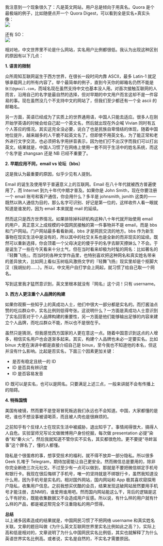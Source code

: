 我注意到一个现象很久了：凡是英文网站，用户总是倾向于用真名。Quora 是个最极端的例子，比如随便点开一个 Quora Digest，可以看到全是实名+真实头像：  
![](https://image-laike9m.oss-cn-beijing.aliyuncs.com/quora-real-name.png)

还有 SO：  
![](https://image-laike9m.oss-cn-beijing.aliyuncs.com/so-real-name.png)

相对地，中文世界里不论是什么网站，实名用户比例都很低。我认为出现这种区别的原因有以下几点：

**1. 语言的限制**

众所周知互联网诞生于西方世界，在很长一段时间内靠 ASCII，最多 Latin-1 就足够承载网上的所有内容了。举个最简单的例子，直到今天你的邮箱名仍然不能是 `张三@gmail.com`，而域名现在虽然支持中文也基本没人用。对首次接触互联网的人而言，沿用自己的名字是最自然的选择，但对早期的中文用户而言这却不是一件容易的事。现在虽然没几个不支持中文的网站了，但我们至少都还有一个全 ascii 的邮箱名。

另一方面，英语已经成为了实质上的世界通用语，中国人只能去适应。很多人在刚开始学英语的时候会给自己起一个英文名，然后就出现在外企喊 Vivian 同时有五个人答应的情况。其实这完全没必要，说白了也是民族自卑情结的体现，随着中国地位提升，越来越多的人干脆不起英文名了。但即使不用英文名，为了能正常和老外进行文字交流，也必须把名字用拼音表示，因为他们打不出汉字而我们可以打出英文。结果就是，中国人习惯了在网络上使用一套不同于生活中的姓名系统，而这个名字是 zhangsan 还是 NB 已经不重要了。

**2. 早期应用不同，email vs 论坛（bbs）**

这是我认为最重要的原因，似乎少见有人提到。

Email 的诞生及使用早于普遍意义上的互联网。Email 在八十年代就被西方普遍使用了，而 Internet 到九十年代中期才普及。如果你是 John Smith，现在你要注册一个 email 账号和客户通信，你会用什么？多半是 johnsmith, jsmith 这类的——既然以熟人通信为目的，那么名字可识别、好记是第一位的，这样收件人看一眼就知道是谁发的，因为 email 本来就是 mail 的延续。

然而这只是西方世界情况。如果排除掉科研机构这种八十年代就开始使用 email 的用户，真正意义上成规模的中国网民接触的第一件事物并不是 email，而是 bbs 和门户网站。门户网站最多看看新闻，bbs 才是网民交流的地方。bbs 作为新生事物在现实生活中是没有的，所以其中的社交关系也是全新的而非现实的延续。既然可以重新选择，你会顶着一个父母决定的傻乎乎的名字去聊天撩妹么？不会。于是诞生了一些在今天看来十分土气，但在当时看来却极为时髦的网名：比如著名的 『轻舞飞扬』。而当时的各种文学作品里，也特别喜欢把这种网名和真实姓名带来的差异放大，比如网上看似玉树临风激扬文字的『轻舞飞扬』现实里却是个抠脚大汉（我胡扯的……）。所以，中文用户自打学会上网起，就习惯了给自己取一个网名。

写到这里我才猛然意识到，英文里根本就没有『网名』这个词！只有 username。

**3. 西方人更注重个人品牌的构建**

如果你观察一些知乎上的真成功人士，他们中很大一部分都是实名的。而打酱油点赞的吃瓜群众中，实名比例则低得夸张。这说明什么？一方面是真成功人士意识到了实名回答对于个人品牌构建的重要性，另一方面是他们能够输出足够的内容来建立个人品牌，而吃瓜群众不能，所以也不是很在乎。

虽然只是猜测，但我感觉西方国家的人更在意这一点。随着中国意识到这点的人增多，相信实名用户也会逐渐多起来。其实，构建个人品牌也未必一定要实名。比如 binux 大佬在演讲中都是直接介绍自己是 binux，至今我也不知道他的本名，但这并没有什么影响。比起是否实名，下面三个因素更加关键：

- 是否有稳定且统一的 ID
- ID 是否具有辨识度
- ID 是否容易发音

ID 既可以是实名，也可以是网名。只要满足上述三点，一般来讲就不会有传播上的阻碍。

**4. 特殊国情**

美国有棱镜，然而要不是登哥冒死叛逃我们永远也不会知道。中国，大家都懂的是吧，谁也不想没事被请喝茶，而且被人肉也是很麻烦的。

之前知乎有个反绿人士在现实生活中被威胁，退出知乎了。事情闹得很大，搞得人人自危。实验室师兄写论文做微博用户身份挖掘，每次做 presentation 必提“染香”和“秦火火”，然后我就知道不管你实不实名，其实都很危险。更不要提“寻衅滋事”这个罪名了，懂的人都懂。

隐私是个很蛋疼的事，想享受技术的福利，就不得不放弃一部分隐私。所以很多 Geek 扎堆于 Telegram，期待加密能让自己更安全。然而微信总是要用的，除非你完全断绝三次元社交。不过至少有一点可以做到，那就是不要把微信绑定手机号和银行卡。我现在很后悔绑了手机号，唯一的坚持就是不绑银行卡，虽然我知道没什么用，因为手机号是实名的。相对国外网站，国内网站和 App 极其喜欢窥探用户隐私，收集用户信息。之前我想买优酷的会员，结果发现这破网站居然要用手机号才能注册，去NM的，谁爱用谁用吧。然而国内网站能这么干，背后的逻辑是这么干有好处，既能收集数据又不会造成用户反感。所以说，有什么样的用户就有什么样的产品，都是被这帮完全不注重隐私的用户惯得。

**总结**  
以上诸多因素造成的结果就是，中国网民习惯了不把网络 username 和真实姓名关联。文章的题目叫做《为什么英文互联网世界里实名比例如此之高？》，实际上高和低是相对的，文章说明了为什么中国网民实名比例低，其实也就解释了为什么英语世界实名比例高。或者说，实名是自然的，不实名才需要原因。